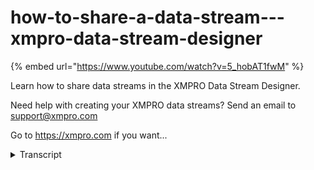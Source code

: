 # how-to-share-a-data-stream---xmpro-data-stream-designer
{% embed url="https://www.youtube.com/watch?v=5_hobAT1fwM" %}



Learn how to share data streams in the XMPRO Data Stream Designer.  

Need help with creating your XMPRO data streams? Send an email to support@xmpro.com 

Go to https://xmpro.com if you want...
<details>
<summary>Transcript</summary>Learn how to share data streams in the XMPRO Data Stream Designer.  

Need help with creating your XMPRO data streams? Send an email to support@xmpro.com 

Go to https://xmpro.com if you want...
hi and welcome to another training video

from xm pro

today we will be looking at how to share

a use case

i have here a use case that i would like

to share

to do this click on the share button

and you can see that because i created

this use case i have the access granted

as

owner if you want to share this with

somebody else

press the add button then select the

user

user or users you would like to share

with

and then select the permission that you

would like to give them

so i'm just going to keep it as read for

now

and then press ok this has shared it

with these people

so i have a few use cases here that

somebody has shared with me this one i

have been shared

as a co-owner

which means that i can edit anything

i can share it with anybody else

and i can delete it

this one has been shared as write access

which means that i can edit anything

but i can't share it with anybody

and the last one i've been given right a

read access

which means that i can't edit anything

including notes

business case anything like that

if i try to type in here this is read

only

and also i can't share with anybody

to summarize what you can do with

different accesses i

i have this table

to edit or delete a use case you must

have write

owner or co-owner access to clone a use

case you can have any access

and then you will be the owner of this

newly newly cloned use case

you will also be the owner of a use case

if you add or import it

and you can only manage access if you

are an owner

or co-owner however you can always

delete your own

access this has been how to share a use

case
</details>